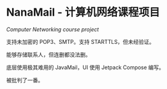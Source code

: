 # NanaMail - 计算机网络课程项目

*Computer Networking course project*

支持未加密的 POP3、SMTP。支持 STARTTLS，但未经验证。

能够存储联系人，但连删都没法删。

底层使用极其难用的 JavaMail，UI 使用 Jetpack Compose 编写。

被批判了一番。



